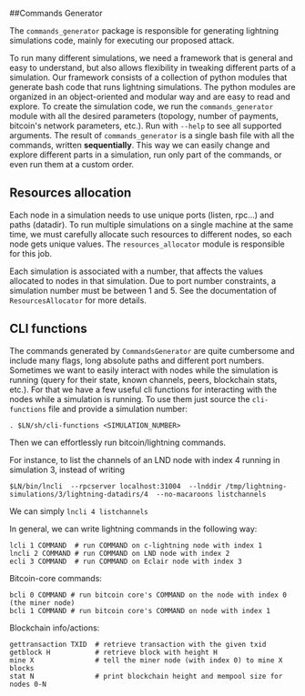 ##Commands Generator

The `commands_generator` package is responsible for generating lightning simulations code,
mainly for executing our proposed attack.

To run many different simulations, we need a framework that is general and easy
to understand, but also allows flexibility in tweaking different parts of a 
simulation. Our framework consists of a collection of python modules that generate
bash code that runs lightning simulations. The python modules are organized in an
object-oriented and modular way and are easy to read and explore. To create the
simulation code, we run the `commands_generator` module with all the desired 
parameters (topology, number of payments, bitcoin's network parameters, etc.).
Run with `--help` to see all supported arguments. The result of `commands_generator` is
a single bash file with all the commands, written **sequentially**. This way we can
easily change and explore different parts in a simulation, run only part of the commands,
or even run them at a custom order.



## Resources allocation
Each node in a simulation needs to use unique ports (listen, rpc...) and 
paths (datadir). To run multiple simulations on a single machine at the same time,
we must carefully allocate such resources to different nodes, so each node gets
unique values. The `resources_allocator` module is responsible for this job.

Each simulation is associated with a number, that affects the values allocated 
to nodes in that simulation. Due to port number constraints, a simulation number
must be between 1 and 5. See the documentation of `ResourcesAllocator` for more 
details.



## CLI functions
The commands generated by `CommandsGenerator` are quite cumbersome and include many
flags, long absolute paths and different port numbers.
Sometimes we want to easily interact with nodes while the simulation is running
(query for their state, known channels, peers, blockchain stats, etc.). For that
we have a few useful cli functions for interacting with the nodes while a 
simulation is running. To use them just source the `cli-functions` file and 
provide a simulation number:
```
. $LN/sh/cli-functions <SIMULATION_NUMBER>
```

Then we can effortlessly run bitcoin/lightning commands.

For instance, to list the channels of an LND node with index 4 running in 
simulation 3, instead of writing 
```
$LN/bin/lncli  --rpcserver localhost:31004  --lnddir /tmp/lightning-simulations/3/lightning-datadirs/4  --no-macaroons listchannels
```
We can simply `lncli 4 listchannels`


In general, we can write lightning commands in the following way:
```
lcli 1 COMMAND  # run COMMAND on c-lightning node with index 1
lncli 2 COMMAND # run COMMAND on LND node with index 2
ecli 3 COMMAND  # run COMMAND on Eclair node with index 3
```

Bitcoin-core commands:
```
bcli 0 COMMAND # run bitcoin core's COMMAND on the node with index 0 (the miner node)
bcli 1 COMMAND # run bitcoin core's COMMAND on node with index 1
```

Blockchain info/actions:
```
gettransaction TXID  # retrieve transaction with the given txid
getblock H           # retrieve block with height H
mine X               # tell the miner node (with index 0) to mine X blocks
stat N               # print blockchain height and mempool size for nodes 0-N
```
